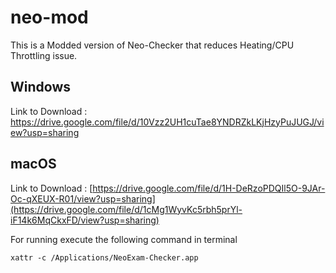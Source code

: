 # neo-mod
This is a Modded version of Neo-Checker that reduces Heating/CPU Throttling issue.

## Windows

Link to Download : https://drive.google.com/file/d/10Vzz2UH1cuTae8YNDRZkLKjHzyPuJUGJ/view?usp=sharing

## macOS
Link to Download : [https://drive.google.com/file/d/1H-DeRzoPDQIl5O-9JAr-Oc-qXEUX-R01/view?usp=sharing](https://drive.google.com/file/d/1cMg1WyvKc5rbh5prYl-iF14k6MqCkxFD/view?usp=sharing)

For running execute the following command in terminal

```
xattr -c /Applications/NeoExam-Checker.app
```
